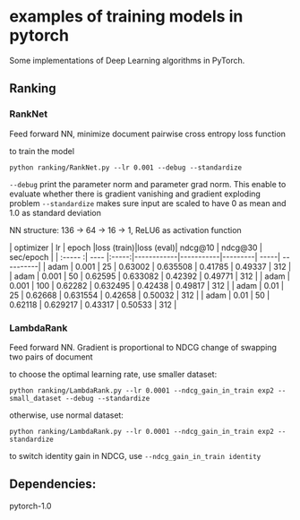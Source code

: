 # examples of training models in pytorch

Some implementations of Deep Learning algorithms in PyTorch.

## Ranking

### RankNet
Feed forward NN, minimize document pairwise cross entropy loss function

to train the model
```
python ranking/RankNet.py --lr 0.001 --debug --standardize
```
`--debug` print the parameter norm and parameter grad norm. This enable to evaluate whether there is gradient vanishing and gradient exploding problem
`--standardize` makes sure input are scaled to have 0 as mean and 1.0 as standard deviation

NN structure: 136 -> 64 -> 16 -> 1, ReLU6 as activation function

| optimizer | lr | epoch |loss (train)|loss (eval)| ndcg@10 | ndcg@30 | sec/epoch |
| :----- :| ---- |:-----:|------------|-----------|---------| -----| ----------|
| adam  | 0.001  |  25 | 0.63002 | 0.635508 | 0.41785 | 0.49337 | 312 |
| adam  | 0.001  | 50  | 0.62595 | 0.633082 | 0.42392 | 0.49771 | 312 |
| adam  | 0.001  | 100 | 0.62282 | 0.632495 | 0.42438 | 0.49817 | 312 |
| adam  | 0.01   | 25 | 0.62668 | 0.631554 | 0.42658 | 0.50032 | 312 |
| adam  | 0.01   | 50 | 0.62118 | 0.629217 | 0.43317 | 0.50533 | 312 |
### LambdaRank
Feed forward NN. Gradient is proportional to NDCG change of swapping two pairs of document

to choose the optimal learning rate, use smaller dataset:
```
python ranking/LambdaRank.py --lr 0.0001 --ndcg_gain_in_train exp2 --small_dataset --debug --standardize
```
otherwise, use normal dataset:
```
python ranking/LambdaRank.py --lr 0.0001 --ndcg_gain_in_train exp2 --standardize
```
to switch identity gain in NDCG, use `--ndcg_gain_in_train identity`

## Dependencies:
pytorch-1.0
